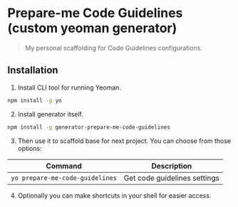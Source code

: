 # Prepare-me Code Guidelines (custom yeoman generator)
> My personal scaffolding for Code Guidelines configurations.

## Installation
1. Install CLI tool for running Yeoman.
```bash
npm install -g yo
```

2. Install generator itself.
```bash
npm install -g generator-prepare-me-code-guidelines
```

3. Then use it to scaffold base for next project. You can choose from those options:

| Command                         | Description                  |
| ------------------------------- | ---------------------------- |
| `yo prepare-me-code-guidelines` | Get code guidelines settings |

4. Optionally you can make shortcuts in your shell for easier access.
